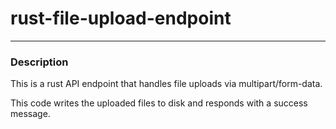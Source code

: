 # rust-file-upload-endpoint
---
### Description
This is a rust API endpoint that handles file uploads via multipart/form-data.
<p> This code writes the uploaded files to disk and responds with a success message.